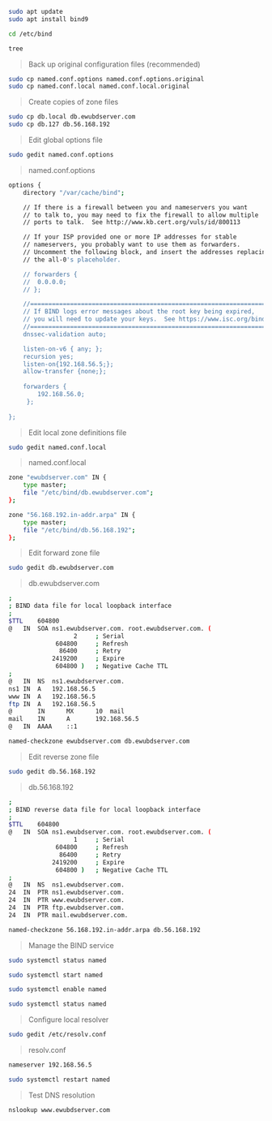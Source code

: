 ```bash
sudo apt update
sudo apt install bind9
```

```bash
cd /etc/bind
```
```bash
tree
```

> Back up original configuration files (recommended)
```bash
sudo cp named.conf.options named.conf.options.original
sudo cp named.conf.local named.conf.local.original
```

>Create copies of zone files
```bash
sudo cp db.local db.ewubdserver.com
sudo cp db.127 db.56.168.192
```

> Edit global options file
```bash
sudo gedit named.conf.options
```
>named.conf.options
```bash
options {
	directory "/var/cache/bind";

	// If there is a firewall between you and nameservers you want
	// to talk to, you may need to fix the firewall to allow multiple
	// ports to talk.  See http://www.kb.cert.org/vuls/id/800113

	// If your ISP provided one or more IP addresses for stable 
	// nameservers, you probably want to use them as forwarders.  
	// Uncomment the following block, and insert the addresses replacing 
	// the all-0's placeholder.

	// forwarders {
	// 	0.0.0.0;
	// };

	//========================================================================
	// If BIND logs error messages about the root key being expired,
	// you will need to update your keys.  See https://www.isc.org/bind-keys
	//========================================================================
	dnssec-validation auto;

	listen-on-v6 { any; };
	recursion yes;
	listen-on{192.168.56.5;};
	allow-transfer {none;};
	
	forwarders {
		192.168.56.0;
	 };
	
};
```

>Edit local zone definitions file
```bash
sudo gedit named.conf.local
```

>named.conf.local
```bash
zone "ewubdserver.com" IN {
    type master;
    file "/etc/bind/db.ewubdserver.com";
};

zone "56.168.192.in-addr.arpa" IN {
    type master;
    file "/etc/bind/db.56.168.192";
};
```

>Edit forward zone file
```bash
sudo gedit db.ewubdserver.com
```

>db.ewubdserver.com
```bash
;
; BIND data file for local loopback interface
;
$TTL	604800
@	IN	SOA	ns1.ewubdserver.com. root.ewubdserver.com. (
			      2		; Serial
			 604800		; Refresh
			  86400		; Retry
			2419200		; Expire
			 604800 )	; Negative Cache TTL
;
@	IN	NS	ns1.ewubdserver.com.
ns1	IN	A	192.168.56.5
www	IN	A	192.168.56.5
ftp	IN	A	192.168.56.5
@       IN      MX      10	mail
mail    IN      A       192.168.56.5
@	IN	AAAA	::1
```


```bash
named-checkzone ewubdserver.com db.ewubdserver.com
```

>Edit reverse zone file
```bash
sudo gedit db.56.168.192
```

>db.56.168.192
```bash
;
; BIND reverse data file for local loopback interface
;
$TTL	604800
@	IN	SOA	ns1.ewubdserver.com. root.ewubdserver.com. (
			      1		; Serial
			 604800		; Refresh
			  86400		; Retry
			2419200		; Expire
			 604800 )	; Negative Cache TTL
;
@	IN	NS	ns1.ewubdserver.com.
24	IN	PTR	ns1.ewubdserver.com.
24	IN	PTR	www.ewubdserver.com.
24	IN	PTR	ftp.ewubdserver.com.
24	IN	PTR	mail.ewubdserver.com.
```

```bash
named-checkzone 56.168.192.in-addr.arpa db.56.168.192
```

>Manage the BIND service
```bash
sudo systemctl status named
```

```bash
sudo systemctl start named
```

```bash
sudo systemctl enable named
```

```bash
sudo systemctl status named
```
>Configure local resolver
```bash
sudo gedit /etc/resolv.conf
```

>resolv.conf
```bash
nameserver 192.168.56.5
```

```bash
sudo systemctl restart named
```

>Test DNS resolution
```bash
nslookup www.ewubdserver.com
```